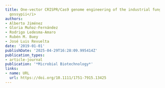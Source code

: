 ```yaml
---
title: One‐vector CRISPR/Cas9 genome engineering of the industrial fungus <i>Ashbya
  gossypii</i>
authors:
- Alberto Jiménez
- Gloria Muñoz‐Fernández
- Rodrigo Ledesma‐Amaro
- Rubén M. Buey
- José Luis Revuelta
date: '2019-01-01'
publishDate: '2025-04-29T16:28:09.995414Z'
publication_types:
- article-journal
publication: '*Microbial Biotechnology*'
links:
- name: URL
  url: https://doi.org/10.1111/1751-7915.13425
---
```


